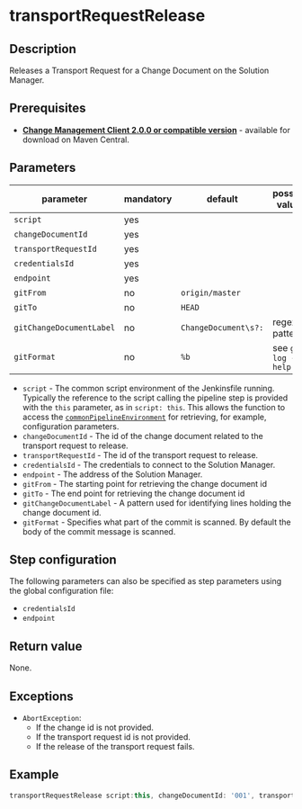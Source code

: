 # transportRequestRelease

## Description
Releases a Transport Request for a Change Document on the Solution Manager.

## Prerequisites
* **[Change Management Client 2.0.0 or compatible version](http://central.maven.org/maven2/com/sap/devops/cmclient/dist.cli/)** - available for download on Maven Central.

## Parameters
| parameter        | mandatory | default                                                | possible values    |
| -----------------|-----------|--------------------------------------------------------|--------------------|
| `script`        | yes       |                                                    |                    |
| `changeDocumentId`        | yes       |                                                    |                    |
| `transportRequestId`| yes   |                                                    |                    |
| `credentialsId`  | yes       |                                                    |                    |
| `endpoint`        | yes       |                                                    |                    |
| `gitFrom`         | no        | `origin/master`                                        |                    |
| `gitTo`           | no        | `HEAD`                                                 |                    |
| `gitChangeDocumentLabel`        | no        | `ChangeDocument\s?:`                                   | regex pattern      |
| `gitFormat`        | no        | `%b`                                                   | see `git log --help` |

* `script` - The common script environment of the Jenkinsfile running. Typically the reference to the script calling the pipeline step is provided with the `this` parameter, as in `script: this`. This allows the function to access the [`commonPipelineEnvironment`](commonPipelineEnvironment.md) for retrieving, for example, configuration parameters.
* `changeDocumentId` - The id of the change document related to the transport request to release.
* `transportRequestId` - The id of the transport request to release.
* `credentialsId` - The credentials to connect to the Solution Manager.
* `endpoint` - The address of the Solution Manager.
* `gitFrom` - The starting point for retrieving the change document id
* `gitTo` - The end point for retrieving the change document id
* `gitChangeDocumentLabel` - A pattern used for identifying lines holding the change document id.
* `gitFormat` - Specifies what part of the commit is scanned. By default the body of the commit message is scanned.

## Step configuration
The following parameters can also be specified as step parameters using the global configuration file:

* `credentialsId`
* `endpoint`

## Return value
None.

## Exceptions
* `AbortException`:
    * If the change id is not provided.
    * If the transport request id is not provided.
    * If the release of the transport request fails.

## Example
```groovy
transportRequestRelease script:this, changeDocumentId: '001', transportRequestId: '001'
```

